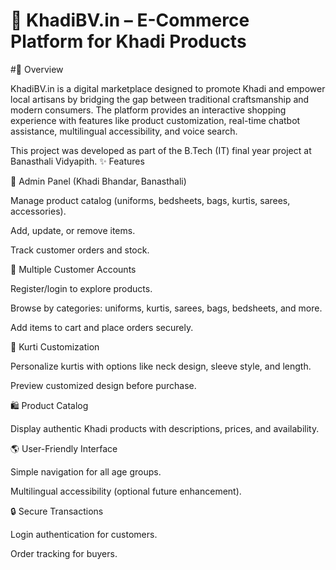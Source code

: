 
# 🌿 KhadiBV.in – E-Commerce Platform for Khadi Products
#📖 Overview

KhadiBV.in is a digital marketplace designed to promote Khadi and empower local artisans by bridging the gap between traditional craftsmanship and modern consumers. The platform provides an interactive shopping experience with features like product customization, real-time chatbot assistance, multilingual accessibility, and voice search.

This project was developed as part of the B.Tech (IT) final year project at Banasthali Vidyapith.
✨ Features

👤 Admin Panel (Khadi Bhandar, Banasthali)

Manage product catalog (uniforms, bedsheets, bags, kurtis, sarees, accessories).

Add, update, or remove items.

Track customer orders and stock.

👥 Multiple Customer Accounts

Register/login to explore products.

Browse by categories: uniforms, kurtis, sarees, bags, bedsheets, and more.

Add items to cart and place orders securely.

🧵 Kurti Customization

Personalize kurtis with options like neck design, sleeve style, and length.

Preview customized design before purchase.

🛍️ Product Catalog

Display authentic Khadi products with descriptions, prices, and availability.

🌎 User-Friendly Interface

Simple navigation for all age groups.

Multilingual accessibility (optional future enhancement).

🔒 Secure Transactions

Login authentication for customers.

Order tracking for buyers.
